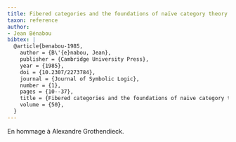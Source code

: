```yaml
---
title: Fibered categories and the foundations of naïve category theory
taxon: reference
author:
- Jean Bénabou
bibtex: | 
  @article{benabou-1985,
    author = {B\'{e}nabou, Jean},
    publisher = {Cambridge University Press},
    year = {1985},
    doi = {10.2307/2273784},
    journal = {Journal of Symbolic Logic},
    number = {1},
    pages = {10--37},
    title = {Fibered categories and the foundations of naive category theory},
    volume = {50},
  }
---
```


En hommage à Alexandre Grothendieck.
